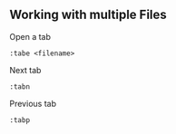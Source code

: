 ## Working with multiple Files ##

Open a tab

    :tabe <filename>
    
Next tab

    :tabn

Previous tab

    :tabp
